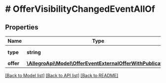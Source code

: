 # # OfferVisibilityChangedEventAllOf

## Properties

Name | Type | Description | Notes
------------ | ------------- | ------------- | -------------
**type** | **string** |  | [optional] [default to 'OFFER_VISIBILITY_CHANGED']
**offer** | [**\AllegroApi\Model\OfferEventExternalOfferWithPublication**](OfferEventExternalOfferWithPublication.md) |  |

[[Back to Model list]](../../README.md#models) [[Back to API list]](../../README.md#endpoints) [[Back to README]](../../README.md)
